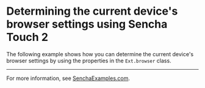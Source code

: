 # Determining the current device's browser settings using Sencha Touch 2 #

The following example shows how you can determine the current device's browser settings by using the properties in the `Ext.browser` class.

---

For more information, see [SenchaExamples.com](http://senchaexamples.com/2012/02/29/determining-the-current-devices-browser-settings-using-sencha-touch-2/).